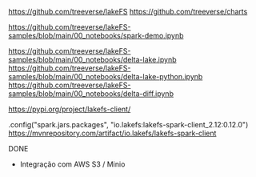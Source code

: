 https://github.com/treeverse/lakeFS
https://github.com/treeverse/charts

https://github.com/treeverse/lakeFS-samples/blob/main/00_notebooks/spark-demo.ipynb

https://github.com/treeverse/lakeFS-samples/blob/main/00_notebooks/delta-lake.ipynb
https://github.com/treeverse/lakeFS-samples/blob/main/00_notebooks/delta-lake-python.ipynb
https://github.com/treeverse/lakeFS-samples/blob/main/00_notebooks/delta-diff.ipynb

https://pypi.org/project/lakefs-client/

.config("spark.jars.packages", "io.lakefs:lakefs-spark-client_2.12:0.12.0")
https://mvnrepository.com/artifact/io.lakefs/lakefs-spark-client

DONE
- Integração com AWS S3 / Minio